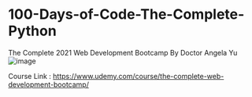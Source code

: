 # 100-Days-of-Code-The-Complete-Python
The Complete 2021 Web Development Bootcamp By Doctor Angela Yu
![image](https://user-images.githubusercontent.com/27973071/120351468-8b17e900-c31d-11eb-82f2-81c28b96bb6d.png)




Course Link : https://www.udemy.com/course/the-complete-web-development-bootcamp/
